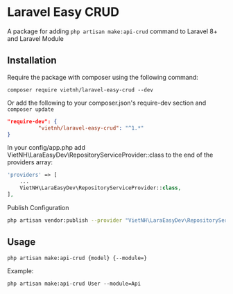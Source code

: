 # Laravel Easy CRUD
A package for adding `php artisan make:api-crud` command to Laravel 8+ and Laravel Module

## Installation
Require the package with composer using the following command:

`composer require vietnh/laravel-easy-crud --dev`

Or add the following to your composer.json's require-dev section and `composer update`

```json
"require-dev": {
          "vietnh/laravel-easy-crud": "^1.*"
}
```

In your config/app.php add VietNH\LaraEasyDev\RepositoryServiceProvider::class to the end of the providers array:
```php
'providers' => [
    ...
    VietNH\LaraEasyDev\RepositoryServiceProvider::class,
],
```

Publish Configuration
```bash
php artisan vendor:publish --provider "VietNH\LaraEasyDev\RepositoryServiceProvider"
```

## Usage
`php artisan make:api-crud {model} {--module=}`

Example:
```
php artisan make:api-crud User --module=Api
```
